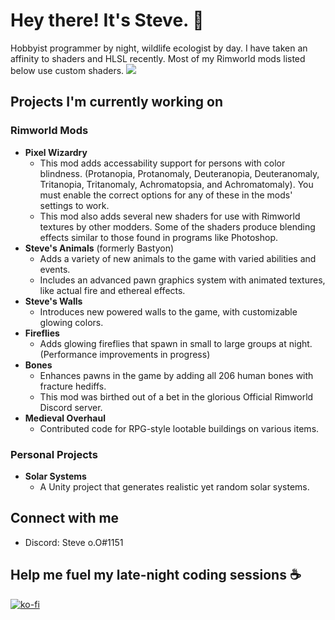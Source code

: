 # Hey there! It's Steve. 👋

Hobbyist programmer by night, wildlife ecologist by day.
I have taken an affinity to shaders and HLSL recently. Most of my Rimworld mods listed below use custom shaders.
![](https://github.com/Scurvyez/Scurvyez/blob/main/Animation64.gif)

## Projects I'm currently working on

### Rimworld Mods
- **Pixel Wizardry**
    - This mod adds accessability support for persons with color blindness. (Protanopia, Protanomaly, Deuteranopia, Deuteranomaly, Tritanopia, Tritanomaly, Achromatopsia, and Achromatomaly). You must enable the correct options for any of these in the mods' settings to work.
    - This mod also adds several new shaders for use with Rimworld textures by other modders. Some of the shaders produce blending effects similar to those found in programs like Photoshop.
- **Steve's Animals** (formerly Bastyon)
    - Adds a variety of new animals to the game with varied abilities and events.
    - Includes an advanced pawn graphics system with animated textures, like actual fire and ethereal effects.
- **Steve's Walls**
    - Introduces new powered walls to the game, with customizable glowing colors.
- **Fireflies**
    - Adds glowing fireflies that spawn in small to large groups at night. (Performance improvements in progress)
- **Bones**
    - Enhances pawns in the game by adding all 206 human bones with fracture hediffs.
    - This mod was birthed out of a bet in the glorious Official Rimworld Discord server.
- **Medieval Overhaul**
    - Contributed code for RPG-style lootable buildings on various items.

### Personal Projects
- **Solar Systems**
    - A Unity project that generates realistic yet random solar systems.

## Connect with me

- Discord: Steve o.O#1151

## Help me fuel my late-night coding sessions ☕

[![ko-fi](https://ko-fi.com/img/githubbutton_sm.svg)](https://ko-fi.com/B0B84LOQ1)
